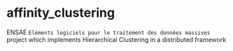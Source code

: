 # affinity_clustering
ENSAE `Eléments logiciels pour le traitement des données massives` project which implements Hierarchical Clustering in a distributed framework

